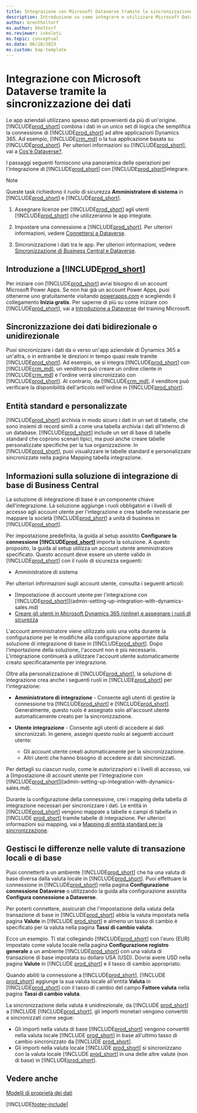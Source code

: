 ```yaml
---
title: Integrazione con Microsoft Dataverse tramite la sincronizzazione dei dati
description: Introduzione su come integrare e utilizzare Microsoft Dataverse e i relativi componenti per connettersi ad altre applicazioni Dynamics 365.
author: brentholtorf
ms.author: bholtorf
ms.reviewer: ivkoleti
ms.topic: conceptual
ms.date: 06/28/2023
ms.custom: bap-template
---
```


# Integrazione con Microsoft Dataverse tramite la sincronizzazione dei dati

Le app aziendali utilizzano spesso dati provenienti da più di un'origine. [!INCLUDE[prod_short](includes/cds_long_md.md)] combina i dati in un unico set di logica che semplifica la connessione di [!INCLUDE[prod_short](includes/prod_short.md)] ad altre applicazioni Dynamics 365. Ad esempio, [!INCLUDE[crm_md](includes/crm_md.md)] o la tua applicazione basata su [!INCLUDE[prod_short](includes/cds_long_md.md)]. Per ulteriori informazioni su [!INCLUDE[prod_short](includes/cds_long_md.md)], vai a [Cos'è Dataverse?](/powerapps/maker/common-data-service/data-platform-intro).

I passaggi seguenti forniscono una panoramica delle operazioni per l'integrazione di [!INCLUDE[prod_short](includes/cds_long_md.md)] con [!INCLUDE[prod_short](includes/prod_short.md)]integrare.

> [!Note]  
> Queste task richiedono il ruolo di sicurezza **Amministratore di sistema** in [!INCLUDE[prod_short](includes/cds_long_md.md)] e [!INCLUDE[prod_short](includes/prod_short.md)].  

1. Assegnare licenze per [!INCLUDE[prod_short](includes/cds_long_md.md)] agli utenti [!INCLUDE[prod_short](includes/prod_short.md)] che utilizzeranno le app integrate.

2. Impostare una connessione a [!INCLUDE[prod_short](includes/cds_long_md.md)]. Per ulteriori informazioni, vedere [Connettersi a Dataverse](admin-how-to-set-up-a-dynamics-crm-connection.md).  

3. Sincronizzazione i dati tra le app. Per ulteriori informazioni, vedere [Sincronizzazione di Business Central e Dataverse](admin-synchronizing-business-central-and-sales.md). 

## Introduzione a [!INCLUDE[prod_short](includes/cds_long_md.md)]

Per iniziare con [!INCLUDE[prod_short](includes/cds_long_md.md)] avrai bisogno di un account Microsoft Power Apps. Se non hai già un account Power Apps, puoi ottenerne uno gratuitamente visitando [powerapps.com](https://make.powerapps.com/?utm_source=padocs&utm_medium=linkinadoc&utm_campaign=referralsfromdoc) e scegliendo il collegamento **Inizia gratis**. Per saperne di più su come iniziare con [!INCLUDE[prod_short](includes/cds_long_md.md)], vai a [Introduzione a Dataverse](/training/modules/get-started-with-powerapps-common-data-service/) del training Microsoft.

## Sincronizzazione dei dati bidirezionale o unidirezionale

Puoi sincronizzare i dati da o verso un'app aziendale di Dynamics 365 a un'altra, o in entrambe le direzioni in tempo quasi reale tramite [!INCLUDE[prod_short](includes/cds_long_md.md)]. Ad esempio, se si integra [!INCLUDE[prod_short](includes/prod_short.md)] con [!INCLUDE[crm_md](includes/crm_md.md)], un venditore può creare un ordine cliente in [!INCLUDE[crm_md](includes/crm_md.md)] e l'ordine verrà sincronizzato con [!INCLUDE[prod_short](includes/prod_short.md)]. Al contrario, da [!INCLUDE[crm_md](includes/crm_md.md)], il venditore può verificare la disponibilità dell'articolo nell'ordine in [!INCLUDE[prod_short](includes/prod_short.md)]. 

## Entità standard e personalizzate

[!INCLUDE[prod_short](includes/cds_long_md.md)] archivia in modo sicuro i dati in un set di tabelle, che sono insiemi di record simili a come una tabella archivia i dati all'interno di un database. [!INCLUDE[prod_short](includes/cds_long_md.md)] include un set di base di tabelle standard che coprono scenari tipici, ma puoi anche creare tabelle personalizzate specifiche per la tua organizzazione. In [!INCLUDE[prod_short](includes/prod_short.md)], puoi visualizzare le tabelle standard e personalizzate sincronizzate nella pagina Mapping tabella integrazione.

## Informazioni sulla soluzione di integrazione di base di Business Central

La soluzione di integrazione di base è un componente chiave dell'integrazione. La soluzione aggiunge i ruoli obbligatori e i livelli di accesso agli account utente per l'integrazione e crea tabelle necessarie per mappare la società [!INCLUDE[prod_short](includes/prod_short.md)] a unità di business in [!INCLUDE[prod_short](includes/cds_long_md.md)]. 

Per impostazione predefinita, la guida al setup assistito **Configurare la connessione [!INCLUDE[prod_short](includes/cds_long_md.md)]** importa la soluzione. A questo proposito, la guida al setup utilizza un account utente amministratore specificato. Questo account deve essere un utente valido in [!INCLUDE[prod_short](includes/cds_long_md.md)] con il ruolo di sicurezza seguenti:

* Amministratore di sistema  

Per ulteriori informazioni sugli account utente, consulta i seguenti articoli:

* [Impostazione di account utente per l'integrazione con [!INCLUDE[prod_short](includes/cds_long_md.md)]](admin-setting-up-integration-with-dynamics-sales.md) 
* [Creare gli utenti in Microsoft Dynamics 365 (online) e assegnare i ruoli di sicurezza](/dynamics365/customer-engagement/admin/create-users-assign-online-security-roles) 

L'account amministratore viene utilizzato solo una volta durante la configurazione per le modifiche alla configurazione apportate dalla soluzione di integrazione di base in [!INCLUDE[prod_short](includes/cds_long_md.md)]. Dopo l'importazione della soluzione, l'account non è più necessario. L'integrazione continuerà a utilizzare l'account utente automaticamente creato specificatamente per integrazione.

Oltre alla personalizzazione di [!INCLUDE[prod_short](includes/cds_long_md.md)], la soluzione di integrazione crea anche i seguenti ruoli in [!INCLUDE[prod_short](includes/cds_long_md.md)] per l'integrazione:

* **Amministratore di integrazione** - Consente agli utenti di gestire la connessione tra [!INCLUDE[prod_short](includes/prod_short.md)] e [!INCLUDE[prod_short](includes/cds_long_md.md)]. Generalmente, questo ruolo è assegnato solo all'account utente automaticamente creato per la sincronizzazione.  
* **Utente integrazione** - Consente agli utenti di accedere ai dati sincronizzati. In genere, assegni questo ruolo ai seguenti account utente:

  * Gli account utente creati automaticamente per la sincronizzazione.
  * Altri utenti che hanno bisogno di accedere ai dati sincronizzati.

Per dettagli su ciascun ruolo, come le autorizzazioni e i livelli di accesso, vai a [Impostazione di account utente per l'integrazione con [!INCLUDE[prod_short](includes/cds_long_md.md)]](admin-setting-up-integration-with-dynamics-sales.md).

Durante la configurazione della connessione, crei i mapping della tabella di integrazione necessari per sincronizzare i dati. Le entità in [!INCLUDE[prod_short](includes/cds_long_md.md)] vengono mappate a tabelle e campi di tabella in [!INCLUDE [prod_short](includes/prod_short.md)] tramite tabelle di integrazione. Per ulteriori informazioni sui mapping, vai a [Mapping di entità standard per la sincronizzazione](admin-synchronizing-business-central-and-sales.md#standard-table-mapping-for-synchronization).

## Gestisci le differenze nelle valute di transazione locali e di base

Puoi connetterti a un ambiente [!INCLUDE[prod_short](includes/cds_long_md.md)] che ha una valuta di base diversa dalla valuta locale in [!INCLUDE[prod_short](includes/prod_short.md)]. Puoi effettuare la connessione in [!INCLUDE[prod_short](includes/prod_short.md)] nella pagina **Configurazione connessione Dataverse** o utilizzando la guida alla configurazione assistita **Configura connessione a Dataverse**.

Per poterti connettere, assicurati che l'impostazione della valuta della transazione di base in [!INCLUDE[prod_short](includes/cds_long_md.md)] abbia la valuta impostata nella pagina **Valute** in [!INCLUDE [prod_short](includes/prod_short.md)] e almeno un tasso di cambio è specificato per la valuta nella pagina **Tassi di cambio valuta**.

Ecco un esempio. Ti stai collegando [!INCLUDE[prod_short](includes/cds_long_md.md)] con l'euro (EUR) impostato come valuta locale nella pagina **Configurazione registro generale** a un ambiente [!INCLUDE[prod_short](includes/cds_long_md.md)]  con una valuta di transazione di base impostata su dollaro USA (USD). Dovrai avere USD nella pagina **Valute** in [!INCLUDE [prod_short](includes/prod_short.md)] e il tasso di cambio appropriato. 

Quando abiliti la connessione a [!INCLUDE[prod_short](includes/cds_long_md.md)], [!INCLUDE [prod_short](includes/prod_short.md)] aggiunge la sua valuta locale all'entità **Valuta** in [!INCLUDE[prod_short](includes/cds_long_md.md)] con il tasso di cambio del campo **Fattore valuta** nella pagina **Tassi di cambio valuta**.

La sincronizzazione della valuta è unidirezionale, da [!INCLUDE [prod_short](includes/prod_short.md)] a [!INCLUDE [!INCLUDE[prod_short](includes/cds_long_md.md)], gli importi monetari vengono convertiti e sincronizzati come segue:

* Gli importi nella valuta di base [!INCLUDE[prod_short](includes/cds_long_md.md)] vengono convertiti nella valuta locale [!INCLUDE [prod_short](includes/prod_short.md)] in base all'ultimo tasso di cambio sincronizzato da [!INCLUDE [prod_short](includes/prod_short.md)].
* Gli importi nella valuta locale [!INCLUDE [prod_short](includes/prod_short.md)] si sincronizzano con la valuta locale [!INCLUDE [prod_short](includes/prod_short.md)] in una delle altre valute (non di base) in [!INCLUDE[prod_short](includes/cds_long_md.md)].

## Vedere anche

[Modelli di proprietà dei dati](admin-cds-company-concept.md)  
<!--needs to be removed as this is moved to dev-itpro docs[Walkthrough: Customizing an Integration with Dataverse](\dynamics365\business-central\dev-itpro\administration\administration-custom-cds-integration) -->


[!INCLUDE[footer-include](includes/footer-banner.md)]
